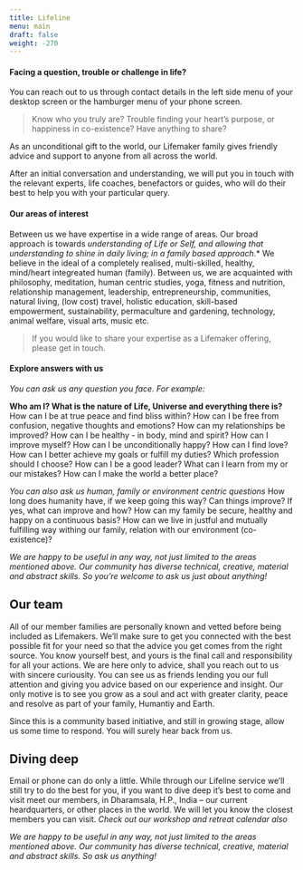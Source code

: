 ```yaml
---
title: Lifeline 
menu: main
draft: false
weight: -270
---
```


#### Facing a question, trouble or challenge in life? 

You can reach out to us through contact details in the left side menu of your desktop screen or the hamburger menu of your phone screen.

> Know who you truly are? Trouble finding your heart’s purpose, or happiness in co-existence? Have anything to share?

As an unconditional gift to the world, our Lifemaker family gives friendly advice and support to anyone from all across the world. 

After an initial conversation and understanding, we will put you in touch with the relevant experts, life coaches, benefactors or guides, who will do their best to help you with your particular query.

#### Our areas of interest 

Between us we have expertise in a wide range of areas. Our broad approach is towards *understanding of Life or Self, and allowing that understanding to shine in daily living; in a family based approach.** We believe in the ideal of a completely realised, multi-skilled, healthy, mind/heart integreated human (family). Between us, we are acquainted with philosophy, meditation, human centric studies, yoga, fitness and nutrition, relationship management, leadership, entrepreneurship, communities, natural living, (low cost) travel, holistic education, skill-based empowerment, sustainability, permaculture and gardening, technology, animal welfare, visual arts, music etc.

> If you would like to share your expertise as a Lifemaker offering, please get in touch.

#### Explore answers with us 

*You can ask us any question you face. For example:*

**Who am I? What is the nature of Life, Universe and everything there is?** How can I be at true peace and find bliss within? How can I be free from confusion, negative thoughts and emotions? How can my relationships be improved? How can I be healthy - in body, mind and spirit? How can I improve myself? How can I be unconditionally happy? How can I find love? How can I better achieve my goals or fulfill my duties? Which profession should I choose? How can I be a good leader? What can I learn from my or our mistakes? How can I make the world a better place?

*You can also ask us human, family or environment centric questions*
How long does humanity have, if we keep going this way? Can things improve? If yes, what can improve and how? How can my family be secure, healthy and happy on a continuous basis? How can we live in justful and mutually fulfilling way withing our family, relation with our environment (co-existence)?


*We are happy to be useful in any way, not just limited to the areas mentioned above. Our community has diverse technical, creative, material and abstract skills. So you’re welcome to ask us just about anything!*

## Our team

All of our member families are personally known and vetted before being included as Lifemakers. We’ll make sure to get you connected with the best possible fit for your need so that the advice you get comes from the right source. You know yourself best, and yours is the final call and responsibility for all your actions. We are here only to advice, shall you reach out to us with sincere curiousity. You can see us as friends lending you our full attention and giving you advice based on our experience and insight. Our only motive is to see you grow as a soul and act with greater clarity, peace and resolve as part of your family, Humantiy and Earth.

Since this is a community based initiative, and still in growing stage, allow us some time to respond. You will surely hear back from us.

## Diving deep 

Email or phone can do only a little. While through our Lifeline service we’ll still try to do the best for you, if you want to dive deep it’s best to come and visit meet our members, in Dharamsala, H.P., India – our current heardquarters, or other places in the world. We will let you know the closest members you can visit. *Check out our workshop and retreat calendar also*

*We are happy to be useful in any way, not just limited to the areas mentioned above. Our community has diverse technical, creative, material and abstract skills. So ask us anything!*



